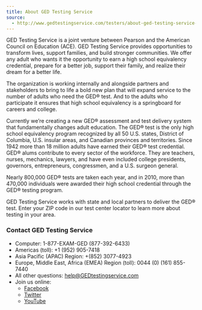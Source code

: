 ```yaml
---
title: About GED Testing Service
source:
  - http://www.gedtestingservice.com/testers/about-ged-testing-service-test-taker
---
```

GED Testing Service is a joint venture between Pearson and the American Council on Education (ACE). GED Testing Service provides opportunities to transform lives, support families, and build stronger communities. We offer any adult who wants it the opportunity to earn a high school equivalency credential, prepare for a better job, support their family, and realize their dream for a better life.

The organization is working internally and alongside partners and stakeholders to bring to life a bold new plan that will expand service to the number of adults who need the GED&reg; test. And to the adults who participate it ensures that high school equivalency is a springboard for careers and college.

Currently we’re creating a new GED&reg; assessment and test delivery system that fundamentally changes adult education. The GED&reg; test is the only high school equivalency program recognized by all 50 U.S. states, District of Columbia, U.S. insular areas, and Canadian provinces and territories. Since 1942 more than 18 million adults have earned their GED&reg; test credential. GED&reg; alums contribute to every sector of the workforce. They are teachers, nurses, mechanics, lawyers, and have even included college presidents, governors, entrepreneurs, congressmen, and a U.S. surgeon general.

Nearly 800,000 GED&reg; tests are taken each year, and in 2010, more than 470,000 individuals were awarded their high school credential through the GED&reg; testing program.

GED Testing Service works with state and local partners to deliver the GED&reg; test. Enter your ZIP code in our test center locator to learn more about testing in your area.


### Contact GED Testing Service
  * Computer: 1-877-EXAM-GED (877-392-6433)
  * Americas (toll): +1 (952) 905-7418
  * Asia Pacific (APAC) Region: +(852) 3077-4923
  * Europe, Middle East, Africa (EMEA) Region (toll): 0044 (0) (161) 855-7440
  * All other questions: help@GEDtestingservice.com
  * Join us online:
    * [Facebook](http://www.facebook.com/GEDTesting)
    * [Twitter](https://twitter.com/#!/GEDTesting)
    * [YouTube](http://www.youtube.com/user/GEDTestingService)